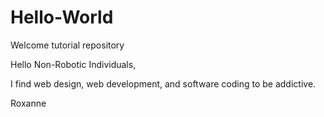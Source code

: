 # Hello-World
Welcome tutorial repository

Hello Non-Robotic Individuals,

I find web design, web development, and software coding to be addictive. 

Roxanne
